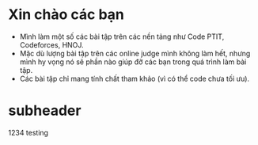 # Xin chào các bạn
- Mình làm một số các bài tập trên các nền tảng như Code PTIT, Codeforces, HNOJ.
- Mặc dù lượng bài tập trên các online judge mình không làm hết, nhưng mình hy vọng nó sẽ phần nào giúp đỡ các bạn trong quá trình làm bài tập.
- Các bài tập chỉ mang tính chất tham khảo (vì có thể code chưa tối ưu).

# subheader

1234 testing